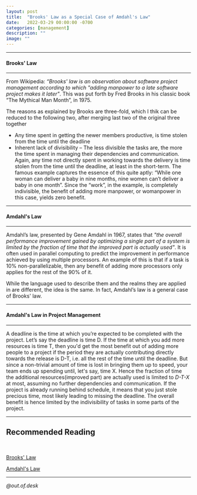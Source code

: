 ```yaml
---
layout: post
title:  "Brooks' Law as a Special Case of Amdahl's Law"
date:   2022-03-29 00:00:00 -0700
categories: [management]
description: ""
image: ""
---
```

----
#### Brooks' Law 
----

From Wikipedia: *“Brooks' law is an observation about software project management according to which "adding manpower to a late software project makes it later"*. This was put forth by Fred Brooks in his classic book “The Mythical Man Month”, in 1975.

The reasons as explained by Brooks are three-fold, which I thik can be reduced to the following two, after merging last two of the original three together
* Any time spent in getting the newer members productive, is time stolen from the time until the deadline
* Inherent lack of divisibility – The less divisible the tasks are, the more the time spent in managing their dependencies and communication. Again, any time not directly spent in working towards the delivery is time stolen from the time until the deadline, at least in the short-term. The famous example captures the essence of this quite aptly: “While one woman can deliver a baby in nine months, nine women can’t deliver a baby in one month”. Since the “work”, in the example, is completely indivisible, the benefit of adding more manpower, or womanpower in this case, yields zero benefit.

----

#### Amdahl's Law 
----

Amdahl’s law, presented by Gene Amdahl in 1967, states that *"the overall performance improvement gained by optimizing a single part of a system is limited by the fraction of time that the improved part is actually used"*. It is often used in parallel computing to predict the improvement in performance achieved by using multiple processors. An example of this is that if a task is 10% non-parallelizable, then any benefit of adding more processors only applies for the rest of the 90% of it.

While the language used to describe them and the realms they are applied in are different, the idea is the same. In fact, Amdahl’s law is a general case of Brooks' law.

----
#### Amdahl's Law in Project Management
----

A deadline is the time at which you’re expected to be completed with the project. Let’s say the deadline is time D. If the time at which you add more resources is time T, then you'd get the most benefit out of adding more people to a project if the period they are actually contributing directly towards the release is D-T, i.e. all the rest of the time until the deadline. But since a non-trivial amount of time is lost in bringing them up to speed, your team ends up spending until, let's say, time X. Hence the fraction of time the additional resources(improved part) are actually used is limited to *D-T-X* at most, assuming no further dependencies and communication. If the project is already running behind schedule, it means that you just stole precious time, most likely leading to missing the deadline. The overall benefit is hence limited by the indivisibility of tasks in some parts of the project.

----
## Recommended Reading
<br/>

[Brooks' Law](https://en.wikipedia.org/wiki/Brooks%27s_law)

[Amdahl's Law](https://en.wikipedia.org/wiki/Amdahl%27s_law)

---

*@out.of.desk*
